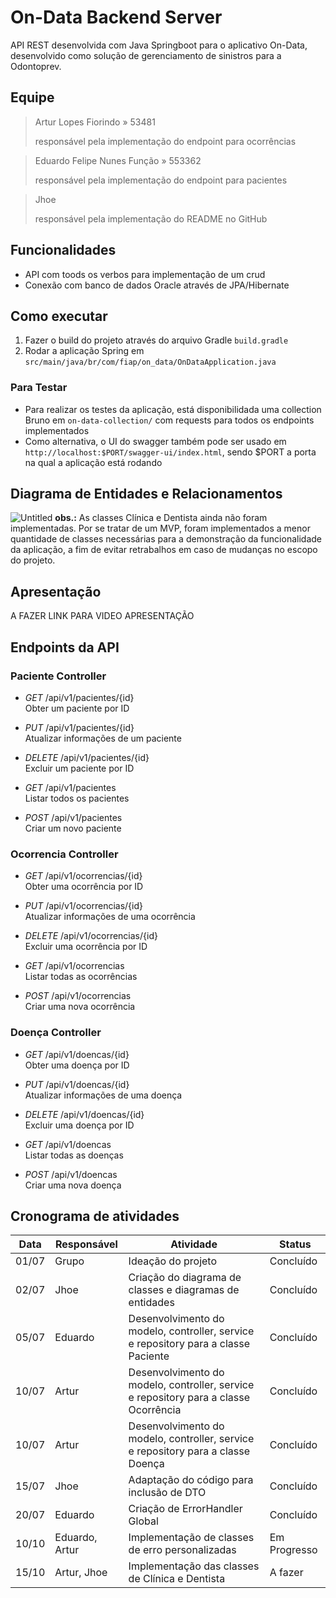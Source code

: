 # On-Data Backend Server
API REST desenvolvida com Java Springboot para o aplicativo On-Data, desenvolvido como solução de gerenciamento de sinistros para a Odontoprev.

## Equipe
> Artur Lopes Fiorindo » 53481
> 
> responsável pela implementação do endpoint para ocorrências

> Eduardo Felipe Nunes Função » 553362 
> 
> responsável pela implementação do endpoint para pacientes

> Jhoe
> 
> responsável pela implementação do README no GitHub
 
## Funcionalidades
- API com toods os verbos para implementação de um crud
- Conexão com banco de dados Oracle através de JPA/Hibernate

## Como executar
1. Fazer o build do projeto através do arquivo Gradle `build.gradle`
2. Rodar a aplicação Spring em `src/main/java/br/com/fiap/on_data/OnDataApplication.java` 

### Para Testar
- Para realizar os testes da aplicação, está disponibilidada uma collection Bruno em `on-data-collection/` com requests para todos os endpoints implementados
- Como alternativa, o UI do swagger também pode ser usado em `http://localhost:$PORT/swagger-ui/index.html`, sendo $PORT a porta na qual a aplicação está rodando

## Diagrama de Entidades e Relacionamentos
![Untitled](https://github.com/user-attachments/assets/a65fefc6-89d1-40ab-9486-03b65be135db)
**obs.:** As classes Clínica e Dentista ainda não foram implementadas. Por se tratar de um MVP, foram implementados a menor quantidade de classes necessárias para a demonstração da funcionalidade da aplicação, a fim de evitar retrabalhos em caso de mudanças no escopo do projeto.

## Apresentação
A FAZER LINK PARA VIDEO APRESENTAÇÃO

## Endpoints da API

### Paciente Controller

- *GET* /api/v1/pacientes/{id}  
  Obter um paciente por ID

- *PUT* /api/v1/pacientes/{id}  
  Atualizar informações de um paciente

- *DELETE* /api/v1/pacientes/{id}  
  Excluir um paciente por ID

- *GET* /api/v1/pacientes  
  Listar todos os pacientes

- *POST* /api/v1/pacientes  
  Criar um novo paciente

### Ocorrencia Controller

- *GET* /api/v1/ocorrencias/{id}  
  Obter uma ocorrência por ID

- *PUT* /api/v1/ocorrencias/{id}  
  Atualizar informações de uma ocorrência

- *DELETE* /api/v1/ocorrencias/{id}  
  Excluir uma ocorrência por ID

- *GET* /api/v1/ocorrencias  
  Listar todas as ocorrências

- *POST* /api/v1/ocorrencias  
  Criar uma nova ocorrência

### Doença Controller

- *GET* /api/v1/doencas/{id}  
  Obter uma doença por ID

- *PUT* /api/v1/doencas/{id}  
  Atualizar informações de uma doença

- *DELETE* /api/v1/doencas/{id}  
  Excluir uma doença por ID

- *GET* /api/v1/doencas  
  Listar todas as doenças

- *POST* /api/v1/doencas  
  Criar uma nova doença

## Cronograma de atividades
| Data  | Responsável    | Atividade                                                                            | Status       |
| ----- | -------------- | ------------------------------------------------------------------------------------ | ------------ |
| 01/07 | Grupo          | Ideação do projeto                                                                   | Concluído    |
| 02/07 | Jhoe           | Criação do diagrama de classes e diagramas de entidades                              | Concluído    |
| 05/07 | Eduardo        | Desenvolvimento do modelo, controller, service e repository para a classe Paciente   | Concluído    |
| 10/07 | Artur          | Desenvolvimento do modelo, controller, service e repository para a classe Ocorrência | Concluído    |
| 10/07 | Artur          | Desenvolvimento do modelo, controller, service e repository para a classe Doença     | Concluído    |
| 15/07 | Jhoe           | Adaptação do código para inclusão de DTO                                             | Concluído    |
| 20/07 | Eduardo        | Criação de ErrorHandler Global                                                       | Concluído    |
| 10/10 | Eduardo, Artur | Implementação de classes de erro personalizadas                                      | Em Progresso |
| 15/10 | Artur, Jhoe    | Implementação das classes de Clínica e Dentista                                      | A fazer      |
